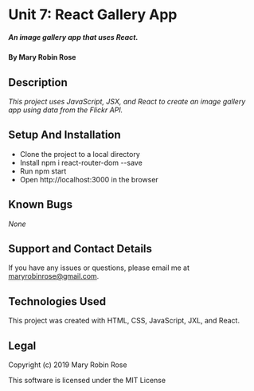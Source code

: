 # Unit 7: React Gallery App

##### _An image gallery app that uses React._

#### By **Mary Robin Rose**

## Description

_This project uses JavaScript, JSX, and React to create an image gallery app  using data from the Flickr API._

## Setup And Installation

* Clone the project to a local directory
* Install npm i react-router-dom --save
* Run npm start
* Open http://localhost:3000 in the browser

## Known Bugs

_None_

## Support and Contact Details

If you have any issues or questions, please email me at maryrobinrose@gmail.com.

## Technologies Used

This project was created with HTML, CSS, JavaScript, JXL, and React.

## Legal

Copyright (c) 2019 Mary Robin Rose

This software is licensed under the MIT License
